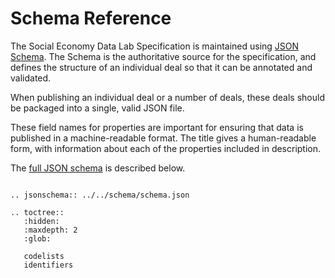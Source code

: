 # Schema Reference

The Social Economy Data Lab Specification is maintained using [JSON Schema](http://json-schema.org). The Schema is the authoritative source for the specification, and defines the structure of an individual deal so that it can be annotated and validated.

When publishing an individual deal or a number of deals, these deals should be packaged into a single, valid JSON file.

These field names for properties are important for ensuring that data is published in a machine-readable format. The title gives a human-readable form, with information about each of the properties included in description.

The [full JSON schema](../_static/docson/index.html#../../_static/schema.json$$expand) is described below. <script src="../_static/docson/widget.js" data-schema="../schema.json"> </script>

```eval_rst

.. jsonschema:: ../../schema/schema.json

```

```eval_rst
.. toctree::
   :hidden:
   :maxdepth: 2
   :glob:

   codelists
   identifiers

```
